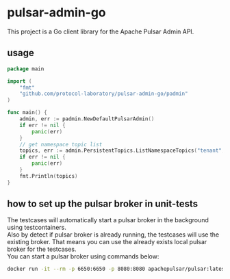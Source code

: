 # pulsar-admin-go
This project is a Go client library for the Apache Pulsar Admin API.<br/>
## usage

```go
package main

import (
	"fmt"
	"github.com/protocol-laboratory/pulsar-admin-go/padmin"
)

func main() {
	admin, err := padmin.NewDefaultPulsarAdmin()
	if err != nil {
		panic(err)
	}
	// get namespace topic list
	topics, err := admin.PersistentTopics.ListNamespaceTopics("tenant", "namespace")
	if err != nil {
		panic(err)
	}
	fmt.Println(topics)
}
```

## how to set up the pulsar broker in unit-tests
The testcases will automatically start a pulsar broker in the background using testcontainers.<br/>
Also by detect if pulsar broker is already running, the testcases will use the existing broker. That means you can use the already exists local pulsar broker for the testcases.<br/>
You can start a pulsar broker using commands below:<br/>
```bash
docker run -it --rm -p 6650:6650 -p 8080:8080 apachepulsar/pulsar:latest /pulsar/bin/pulsar-daemon start standalone --no-functions-worker --no-stream-storage
```

